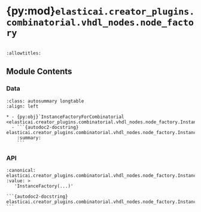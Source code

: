 # {py:mod}`elasticai.creator_plugins.combinatorial.vhdl_nodes.node_factory`

```{py:module} elasticai.creator_plugins.combinatorial.vhdl_nodes.node_factory
```

```{autodoc2-docstring} elasticai.creator_plugins.combinatorial.vhdl_nodes.node_factory
:allowtitles:
```

## Module Contents

### Data

````{list-table}
:class: autosummary longtable
:align: left

* - {py:obj}`InstanceFactoryForCombinatorial <elasticai.creator_plugins.combinatorial.vhdl_nodes.node_factory.InstanceFactoryForCombinatorial>`
  - ```{autodoc2-docstring} elasticai.creator_plugins.combinatorial.vhdl_nodes.node_factory.InstanceFactoryForCombinatorial
    :summary:
    ```
````

### API

````{py:data} InstanceFactoryForCombinatorial
:canonical: elasticai.creator_plugins.combinatorial.vhdl_nodes.node_factory.InstanceFactoryForCombinatorial
:value: >
   'InstanceFactory(...)'

```{autodoc2-docstring} elasticai.creator_plugins.combinatorial.vhdl_nodes.node_factory.InstanceFactoryForCombinatorial
```

````
